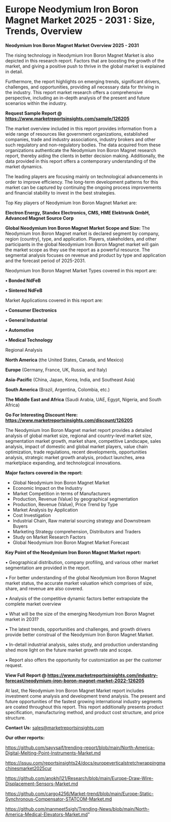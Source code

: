  # Europe Neodymium Iron Boron Magnet Market 2025 - 2031 : Size, Trends, Overview

<Strong> Neodymium Iron Boron Magnet Market Overview 2025 - 2031</strong>

The rising technology in Neodymium Iron Boron Magnet Market is also depicted in this research report. Factors that are boosting the growth of the market, and giving a positive push to thrive in the global market is explained in detail.

Furthermore, the report highlights on emerging trends, significant drivers, challenges, and opportunities, providing all necessary data for thriving in the industry. This report market research offers a comprehensive perspective, including an in-depth analysis of the present and future scenarios within the industry.

<strong>Request Sample Report @ <a href=https://www.marketreportsinsights.com/sample/126205>https://www.marketreportsinsights.com/sample/126205</a></strong>

The market overview included in this report provides information from a wide range of resources like government organizations, established companies, trade and industry associations, industry brokers and other such regulatory and non-regulatory bodies. The data acquired from these organizations authenticate the Neodymium Iron Boron Magnet research report, thereby aiding the clients in better decision making. Additionally, the data provided in this report offers a contemporary understanding of the market dynamics.

The leading players are focusing mainly on technological advancements in order to improve efficiency. The long-term development patterns for this market can be captured by continuing the ongoing process improvements and financial stability to invest in the best strategies.

Top Key players of Neodymium Iron Boron Magnet Market are:

<strong>Electron Energy, Standex Electronics, CMS, HME Elektronik GmbH, Advanced Magnet Source Corp</strong>

<strong><b>Global Neodymium Iron Boron Magnet Market Scope and Size:</b></strong>
The Neodymium Iron Boron Magnet market is declared segment by company, region (country), type, and application. Players, stakeholders, and other participants in the global Neodymium Iron Boron Magnet market will gain the market scope as they use the report as a powerful resource. The segmental analysis focuses on revenue and product by type and application and the forecast period of 2025-2031.

Neodymium Iron Boron Magnet Market Types covered in this report are:

<strong>• Bonded NdFeB

• Sintered NdFeB</strong>

Market Applications covered in this report are:

<strong>• Consumer Electronics

• General Industrial

• Automotive

• Medical Technology</strong> 

Regional Analysis

<strong>North America</strong> (the United States, Canada, and Mexico)

<strong>Europe</strong> (Germany, France, UK, Russia, and Italy)

<strong>Asia-Pacific</strong> (China, Japan, Korea, India, and Southeast Asia)

<strong>South America</strong> (Brazil, Argentina, Colombia, etc.)

<strong>The Middle East and Africa</strong> (Saudi Arabia, UAE, Egypt, Nigeria, and South Africa)

<strong>Go For Interesting Discount Here: <a href=https://www.marketreportsinsights.com/discount/126205>https://www.marketreportsinsights.com/discount/126205</a></strong>

The Neodymium Iron Boron Magnet market report provides a detailed analysis of global market size, regional and country-level market size, segmentation market growth, market share, competitive Landscape, sales analysis, impact of domestic and global market players, value chain optimization, trade regulations, recent developments, opportunities analysis, strategic market growth analysis, product launches, area marketplace expanding, and technological innovations.

<strong><b>Major factors covered in the report:</b></strong>
<ul>
  <li>Global Neodymium Iron Boron Magnet Market </li>
  <li>Economic Impact on the Industry</li>
  <li>Market Competition in terms of Manufacturers</li>
  <li>Production, Revenue (Value) by geographical segmentation</li>
  <li>Production, Revenue (Value), Price Trend by Type</li>
  <li>Market Analysis by Application</li>
  <li>Cost Investigation</li>
  <li>Industrial Chain, Raw material sourcing strategy and Downstream Buyers</li>
  <li>Marketing Strategy comprehension, Distributors and Traders</li>
  <li>Study on Market Research Factors</li>
  <li>Global Neodymium Iron Boron Magnet Market Forecast</li>
</ul>

<strong><b>Key Point of the Neodymium Iron Boron Magnet Market report:</b></strong>

• Geographical distribution, company profiling, and various other market segmentation are provided in the report.

• For better understanding of the global Neodymium Iron Boron Magnet market status, the accurate market valuation which comprises of size, share, and revenue are also covered.

• Analysis of the competitive dynamic factors better extrapolate the complete market overview

• What will be the size of the emerging Neodymium Iron Boron Magnet market in 2031?

• The latest trends, opportunities and challenges, and growth drivers provide better construal of the Neodymium Iron Boron Magnet Market.

• In-detail industrial analysis, sales study, and production understanding shed more light on the future market growth rate and scope.

• Report also offers the opportunity for customization as per the customer request.

<strong><b>View Full Report @ <a href=https://www.marketreportsinsights.com/industry-forecast/neodymium-iron-boron-magnet-market-2022-126205>https://www.marketreportsinsights.com/industry-forecast/neodymium-iron-boron-magnet-market-2022-126205</a></b></strong>


At last, the Neodymium Iron Boron Magnet Market report includes investment come analysis and development trend analysis. The present and future opportunities of the fastest growing international industry segments are coated throughout this report. This report additionally presents product specification, manufacturing method, and product cost structure, and price structure.

<strong>Contact Us:</strong>
sales@marketreportsinsights.com

<strong>Our other reports:</strong>

<a href=https://github.com/sayysaif/trending-report/blob/main/North-America-Digital-Melting-Point-Instruments-Market.md>https://github.com/sayysaif/trending-report/blob/main/North-America-Digital-Melting-Point-Instruments-Market.md</a>

<a href=https://issuu.com/reportsinsights24/docs/europeverticalstretchwrappingmachinesmarket2025cur>https://issuu.com/reportsinsights24/docs/europeverticalstretchwrappingmachinesmarket2025cur</a>

<a href=https://github.com/anokhi121/Research/blob/main/Europe-Draw-Wire-Displacement-Sensors-Market.md>https://github.com/anokhi121/Research/blob/main/Europe-Draw-Wire-Displacement-Sensors-Market.md</a>

<a href=https://github.com/cargo4256/Market-trend/blob/main/Europe-Static-Synchronous-Compensator-STATCOM-Market.md>https://github.com/cargo4256/Market-trend/blob/main/Europe-Static-Synchronous-Compensator-STATCOM-Market.md</a>

<a href=https://github.com/manmeet5sigh/Trending-News/blob/main/North-America-Medical-Elevators-Market.md>https://github.com/manmeet5sigh/Trending-News/blob/main/North-America-Medical-Elevators-Market.md</a>"
